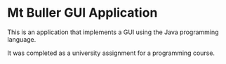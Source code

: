 # Mt Buller GUI Application
This is an application that implements a GUI using the Java programming language.

It was completed as a university assignment for a programming course.
